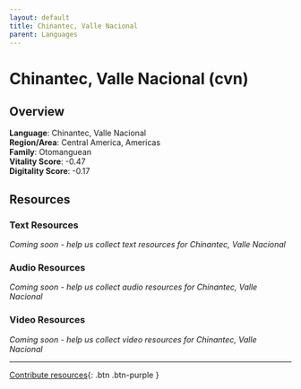 ```yaml
---
layout: default
title: Chinantec, Valle Nacional
parent: Languages
---
```


# Chinantec, Valle Nacional (cvn)

## Overview

**Language**: Chinantec, Valle Nacional  
**Region/Area**: Central America, Americas  
**Family**: Otomanguean  
**Vitality Score**: -0.47  
**Digitality Score**: -0.17  

## Resources

### Text Resources
*Coming soon - help us collect text resources for Chinantec, Valle Nacional*

### Audio Resources
*Coming soon - help us collect audio resources for Chinantec, Valle Nacional*

### Video Resources
*Coming soon - help us collect video resources for Chinantec, Valle Nacional*

---

[Contribute resources](https://fairtrain.github.io/){: .btn .btn-purple }
